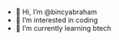 - 👋 Hi, I’m @bincyabraham
- 👀 I’m interested in coding
- 🌱 I’m currently learning btech


<!---
bincyabraham/bincyabraham is a ✨ special ✨ repository because its `README.md` (this file) appears on your GitHub profile.
You can click the Preview link to take a look at your changes.
--->
